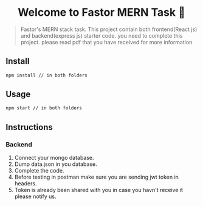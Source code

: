 <h1 align="center">Welcome to Fastor MERN Task 👋</h1>
<p>
</p>

> Fastor's MERN stack task. This project contain both frontend(React js) and backend(express js) starter code. you need to complete this project. please read pdf that you have received for more information

## Install

```sh
npm install // in both folders
```

## Usage

```sh
npm start // in both folders
```

## Instructions
### Backend
1. Connect your mongo database.
2. Dump data.json in you database.
3. Complete the code.
4. Before testing in postman make sure you are sending jwt token in headers.
5. Token is already been shared with you in case you havn't receive it please notify us.

